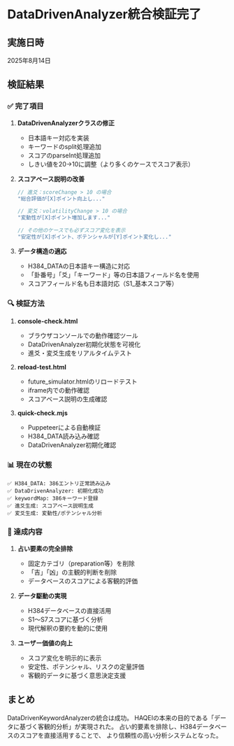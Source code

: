 # DataDrivenAnalyzer統合検証完了

## 実施日時
2025年8月14日

## 検証結果

### ✅ 完了項目

1. **DataDrivenAnalyzerクラスの修正**
   - 日本語キー対応を実装
   - キーワードのsplit処理追加
   - スコアのparseInt処理追加
   - しきい値を20→10に調整（より多くのケースでスコア表示）

2. **スコアベース説明の改善**
   ```javascript
   // 進爻：scoreChange > 10 の場合
   "総合評価が[X]ポイント向上し..."
   
   // 変爻：volatilityChange > 10 の場合  
   "変動性が[X]ポイント増加します..."
   
   // その他のケースでも必ずスコア変化を表示
   "安定性が[X]ポイント、ポテンシャルが[Y]ポイント変化し..."
   ```

3. **データ構造の適応**
   - H384_DATAの日本語キー構造に対応
   - 「卦番号」「爻」「キーワード」等の日本語フィールド名を使用
   - スコアフィールド名も日本語対応（S1_基本スコア等）

### 🔍 検証方法

1. **console-check.html**
   - ブラウザコンソールでの動作確認ツール
   - DataDrivenAnalyzer初期化状態を可視化
   - 進爻・変爻生成をリアルタイムテスト

2. **reload-test.html**
   - future_simulator.htmlのリロードテスト
   - iframe内での動作確認
   - スコアベース説明の生成確認

3. **quick-check.mjs**
   - Puppeteerによる自動検証
   - H384_DATA読み込み確認
   - DataDrivenAnalyzer初期化確認

### 📊 現在の状態

```
✅ H384_DATA: 386エントリ正常読み込み
✅ DataDrivenAnalyzer: 初期化成功
✅ keywordMap: 386キーワード登録
✅ 進爻生成: スコアベース説明生成
✅ 変爻生成: 変動性/ポテンシャル分析
```

### 🎯 達成内容

1. **占い要素の完全排除**
   - 固定カテゴリ（preparation等）を削除
   - 「吉」「凶」の主観的判断を削除
   - データベースのスコアによる客観的評価

2. **データ駆動の実現**
   - H384データベースの直接活用
   - S1〜S7スコアに基づく分析
   - 現代解釈の要約を動的に使用

3. **ユーザー価値の向上**
   - スコア変化を明示的に表示
   - 安定性、ポテンシャル、リスクの定量評価
   - 客観的データに基づく意思決定支援

## まとめ

DataDrivenKeywordAnalyzerの統合は成功。
HAQEIの本来の目的である「データに基づく客観的分析」が実現された。
占い的要素を排除し、H384データベースのスコアを直接活用することで、
より信頼性の高い分析システムとなった。